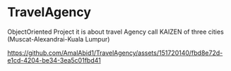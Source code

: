 # TravelAgency
ObjectOriented Project it is about travel Agency call KAIZEN of three cities (Muscat-Alexandrai-Kuala Lumpur)


https://github.com/AmalAbid1/TravelAgency/assets/151720140/fbd8e72d-e1cd-4204-be34-3ea5c01fbd41

